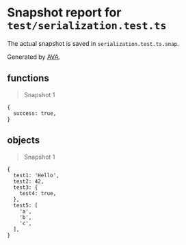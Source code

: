 # Snapshot report for `test/serialization.test.ts`

The actual snapshot is saved in `serialization.test.ts.snap`.

Generated by [AVA](https://avajs.dev).

## functions

> Snapshot 1

    {
      success: true,
    }

## objects

> Snapshot 1

    {
      test1: 'Hello',
      test2: 42,
      test3: {
        test4: true,
      },
      test5: [
        'a',
        'b',
        'c',
      ],
    }
